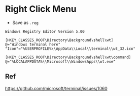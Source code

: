 # Right Click Menu

* Save as `.reg`

```
Windows Registry Editor Version 5.00

[HKEY_CLASSES_ROOT\Directory\Background\shell\wt]
@="Windows terminal here"
"Icon"="%USERPROFILE%\\AppData\\Local\\terminal\\wt_32.ico"

[HKEY_CLASSES_ROOT\Directory\Background\shell\wt\command]
@="%LOCALAPPDATA%\\Microsoft\\WindowsApps\\wt.exe"
```

## Ref

<https://github.com/microsoft/terminal/issues/1060>